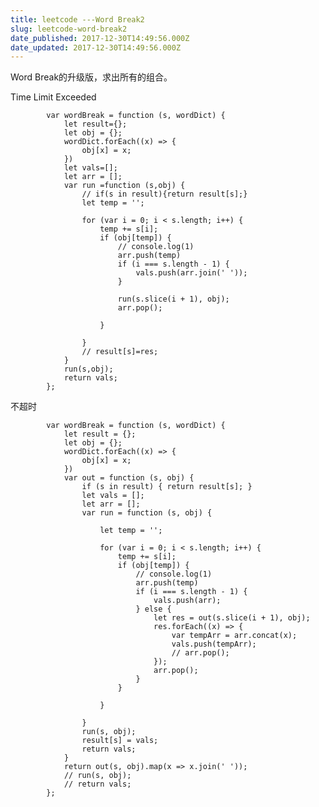 ```yaml
---
title: leetcode ---Word Break2
slug: leetcode-word-break2
date_published: 2017-12-30T14:49:56.000Z
date_updated: 2017-12-30T14:49:56.000Z
---
```


Word Break的升级版，求出所有的组合。

Time Limit Exceeded

            var wordBreak = function (s, wordDict) {
                let result={};
                let obj = {};
                wordDict.forEach((x) => {
                    obj[x] = x;
                })
                let vals=[];
                let arr = [];
                var run =function (s,obj) {
                    // if(s in result){return result[s];}
                    let temp = '';
    
                    for (var i = 0; i < s.length; i++) {
                        temp += s[i];
                        if (obj[temp]) {
                            // console.log(1)
                            arr.push(temp)
                            if (i === s.length - 1) {
                                vals.push(arr.join(' '));
                            }
    
                            run(s.slice(i + 1), obj);
                            arr.pop();
    
                        }
    
                    }
                    // result[s]=res;
                }
                run(s,obj);
                return vals;
            };
    

不超时

            var wordBreak = function (s, wordDict) {
                let result = {};
                let obj = {};
                wordDict.forEach((x) => {
                    obj[x] = x;
                })
                var out = function (s, obj) {
                    if (s in result) { return result[s]; }
                    let vals = [];
                    let arr = [];
                    var run = function (s, obj) {
    
                        let temp = '';
    
                        for (var i = 0; i < s.length; i++) {
                            temp += s[i];
                            if (obj[temp]) {
                                // console.log(1)
                                arr.push(temp)
                                if (i === s.length - 1) {
                                    vals.push(arr);
                                } else {
                                    let res = out(s.slice(i + 1), obj);
                                    res.forEach((x) => {
                                        var tempArr = arr.concat(x);
                                        vals.push(tempArr);
                                        // arr.pop();
                                    });
                                    arr.pop();
                                }
                            }
    
                        }
    
                    }
                    run(s, obj);
                    result[s] = vals;
                    return vals;
                }
                return out(s, obj).map(x => x.join(' '));
                // run(s, obj);
                // return vals;
            };
    

